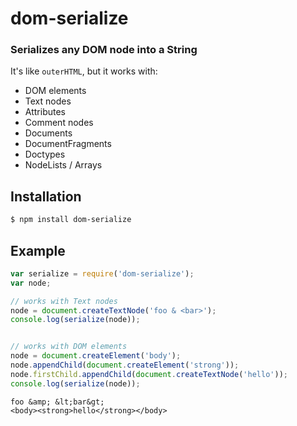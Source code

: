 dom-serialize
=============
### Serializes any DOM node into a String

It's like `outerHTML`, but it works with:

 * DOM elements
 * Text nodes
 * Attributes
 * Comment nodes
 * Documents
 * DocumentFragments
 * Doctypes
 * NodeLists / Arrays

Installation
------------

``` bash
$ npm install dom-serialize
```


Example
-------

``` js
var serialize = require('dom-serialize');
var node;

// works with Text nodes
node = document.createTextNode('foo & <bar>');
console.log(serialize(node));


// works with DOM elements
node = document.createElement('body');
node.appendChild(document.createElement('strong'));
node.firstChild.appendChild(document.createTextNode('hello'));
console.log(serialize(node));

```

```
foo &amp; &lt;bar&gt;
<body><strong>hello</strong></body>
```

